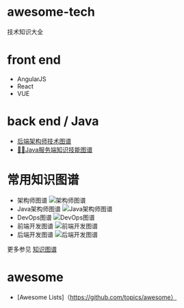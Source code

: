 # awesome-tech
技术知识大全


# front end
* AngularJS
* React
* VUE

# back end / Java

* [后端架构师技术图谱](https://github.com/xingshaocheng/architect-awesome)
* [🌱🌱Java服务端知识技能图谱](https://github.com/caison/java-knowledge-mind-map)

# 常用知识图谱

* 架构师图谱
![架构师图谱](knowladge-map/1.1%20架构师图谱.jpg)
* Java架构师图谱 
![Java架构师图谱](knowladge-map/1.2%20Java架构师图谱.jpg)
* DevOps图谱
![DevOps图谱](knowladge-map/5.10%20DevOps图谱.jpg)
* 前端开发图谱
![前端开发图谱](knowladge-map/5.11%20前端开发图谱.jpg)
* 后端开发图谱
![后端开发图谱](knowladge-map/5.12%20后端开发图谱.jpg)

更多参见 [知识图谱](knowledge-map/README.md)

# awesome
*   [Awesome Lists]（https://github.com/topics/awesome）
